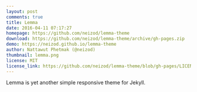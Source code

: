 ```yaml
---
layout: post
comments: true
title: Lemma
date: 2016-04-11 07:17:27
homepage: https://github.com/neizod/lemma-theme
download: https://github.com/neizod/lemma-theme/archive/gh-pages.zip
demo: https://neizod.github.io/lemma-theme
author: Nattawut Phetmak (@neizod)
thumbnail: lemma.png
license: MIT
license_link: https://github.com/neizod/lemma-theme/blob/gh-pages/LICENSE.txt
---
```


Lemma is yet another simple responsive theme for Jekyll.

